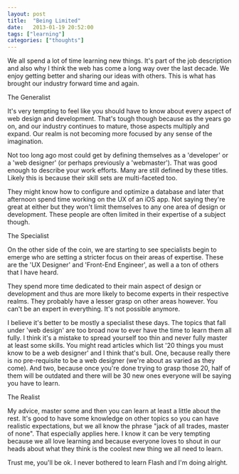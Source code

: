 ```yaml
---
layout: post
title:  "Being Limited"
date:   2013-01-19 20:52:00
tags: ["learning"]
categories: ["thoughts"]
---
```


<p class="center f4 f3-ns mw6 mw7-ns ph3 ph5-ns measure lh-copy">
We all spend a lot of time learning new things. It's part of the job description and also why I think the web has come a long way over the last decade. We enjoy getting better and sharing our ideas with others. This is what has brought our industry forward time and again.
</p>
<p class="center f4 f3-ns mw6 mw7-ns ph3 ph5-ns measure lh-copy">
The Generalist
</p>
<p class="center f4 f3-ns mw6 mw7-ns ph3 ph5-ns measure lh-copy">
It's very tempting to feel like you should have to know about every aspect of web design and development. That's tough though because as the years go on, and our industry continues to mature, those aspects multiply and expand. Our realm is not becoming more focused by any sense of the imagination.
</p>
<p class="center f4 f3-ns mw6 mw7-ns ph3 ph5-ns measure lh-copy">
Not too long ago most could get by defining themselves as a 'developer' or a 'web designer' (or perhaps previously a 'webmaster'). That was good enough to describe your work efforts. Many are still defined by these titles. Likely this is because their skill sets are multi-faceted too.
</p>
<p class="center f4 f3-ns mw6 mw7-ns ph3 ph5-ns measure lh-copy">
They might know how to configure and optimize a database and later that afternoon spend time working on the UX of an iOS app. Not saying they're great at either but they won't limit themselves to any one area of design or development. These people are often limited in their expertise of a subject though.
</p>
<p class="center f4 f3-ns mw6 mw7-ns ph3 ph5-ns measure lh-copy">
The Specialist
</p>
<p class="center f4 f3-ns mw6 mw7-ns ph3 ph5-ns measure lh-copy">
On the other side of the coin, we are starting to see specialists begin to emerge who are setting a stricter focus on their areas of expertise. These are the 'UX Designer' and 'Front-End Engineer', as well a a ton of others that I have heard.
</p>
<p class="center f4 f3-ns mw6 mw7-ns ph3 ph5-ns measure lh-copy">
They spend more time dedicated to their main aspect of design or development and thus are more likely to become experts in their respective realms. They probably have a lesser grasp on other areas however. You can't be an expert in everything. It's not possible anymore.
</p>
<p class="center f4 f3-ns mw6 mw7-ns ph3 ph5-ns measure lh-copy">
I believe it's better to be mostly a specialist these days. The topics that fall under 'web design' are too broad now to ever have the time to learn them all fully. I think it's a mistake to spread yourself too thin and never fully master at least some skills. You might read articles which list '20 things you must know to be a web designer' and I think that's bull. One, because really there is no pre-requisite to be a web designer (we're about as varied as they come). And two, because once you're done trying to grasp those 20, half of them will be outdated and there will be 30 new ones everyone will be saying you have to learn.
</p>
<p class="center f4 f3-ns mw6 mw7-ns ph3 ph5-ns measure lh-copy">
The Realist
</p>
<p class="center f4 f3-ns mw6 mw7-ns ph3 ph5-ns measure lh-copy">
My advice, master some and then you can learn at least a little about the rest. It's good to have some knowledge on other topics so you can have realistic expectations, but we all know the phrase "jack of all trades, master of none". That especially applies here. I know it can be very tempting because we all love learning and because everyone loves to shout in our heads about what they think is the coolest new thing we all need to learn.
</p>
<p class="center f4 f3-ns mw6 mw7-ns ph3 ph5-ns measure lh-copy">
Trust me, you'll be ok. I never bothered to learn Flash and I'm doing alright.
</p>